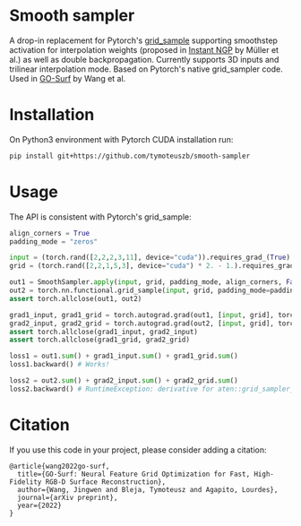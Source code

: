 # Smooth sampler

A drop-in replacement for Pytorch's [grid_sample](https://pytorch.org/docs/stable/generated/torch.nn.functional.grid_sample.html) supporting smoothstep activation for interpolation weights (proposed in [Instant NGP](https://nvlabs.github.io/instant-ngp/) by Müller et al.) as well as double backpropagation. Currently supports 3D inputs and trilinear interpolation mode. Based on Pytorch's native grid_sampler code. Used in [GO-Surf](https://jingwenwang95.github.io/go_surf/) by Wang et al.

# Installation

On Python3 environment with Pytorch CUDA installation run:

```bash
pip install git+https://github.com/tymoteuszb/smooth-sampler
```

# Usage

The API is consistent with Pytorch's grid_sample:

```python
align_corners = True
padding_mode = "zeros"

input = (torch.rand([2,2,2,3,11], device="cuda")).requires_grad_(True)
grid = (torch.rand([2,2,1,5,3], device="cuda") * 2. - 1.).requires_grad_(True)

out1 = SmoothSampler.apply(input, grid, padding_mode, align_corners, False)
out2 = torch.nn.functional.grid_sample(input, grid, padding_mode=padding_mode, align_corners=align_corners)
assert torch.allclose(out1, out2)

grad1_input, grad1_grid = torch.autograd.grad(out1, [input, grid], torch.ones_like(out1), create_graph=True)
grad2_input, grad2_grid = torch.autograd.grad(out2, [input, grid], torch.ones_like(out2), create_graph=True)
assert torch.allclose(grad1_input, grad2_input)
assert torch.allclose(grad1_grid, grad2_grid)

loss1 = out1.sum() + grad1_input.sum() + grad1_grid.sum()
loss1.backward() # Works!

loss2 = out2.sum() + grad2_input.sum() + grad2_grid.sum()
loss2.backward() # RuntimeException: derivative for aten::grid_sampler_3d_backward is not implemented
```

# Citation

If you use this code in your project, please consider adding a citation:

```
@article{wang2022go-surf,
  title={GO-Surf: Neural Feature Grid Optimization for Fast, High-Fidelity RGB-D Surface Reconstruction},
  author={Wang, Jingwen and Bleja, Tymoteusz and Agapito, Lourdes},
  journal={arXiv preprint},
  year={2022}
}
```

